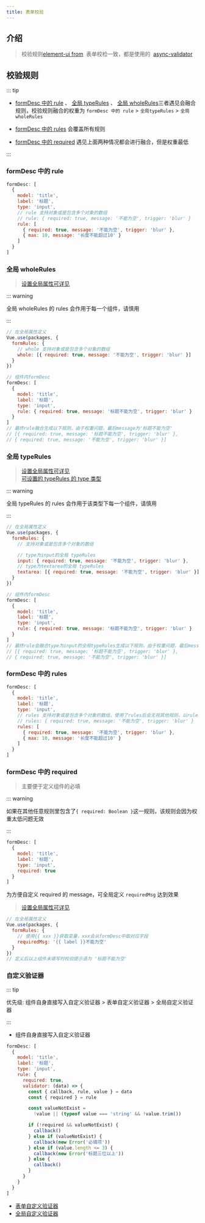 ```yaml
---
title: 表单校验
---
```


## 介绍

> 校验规则[element-ui from](https://element.eleme.cn/#/zh-CN/component/form#biao-dan-yan-zheng)  表单校检一致，都是使用的  [async-validator](https://github.com/yiminghe/async-validator)

## 校验规则

::: tip

- [formDesc 中的 rule](#formdesc-中的-rule) 、 [全局 typeRules](#全局-typerules) 、 [全局 wholeRules](#全局-wholerules)三者遇见会融合规则，校验规则融合的权重为 `formDesc 中的 rule` > `全局typeRules` > `全局wholeRules`

- [formDesc 中的 rules](#formdesc-中的-rules) 会覆盖所有规则

- [formDesc 中的 required](#formdesc-中的-required) 遇见上面两种情况都会进行融合，但是权重最低

:::

### formDesc 中的 rule

```js
formDesc: [
  {
    model: 'title',
    label: '标题',
    type: 'input',
    // rule 支持对象或是包含多个对象的数组
    // rule: { required: true, message: '不能为空', trigger: 'blur' }
    rule: [
      { required: true, message: '不能为空', trigger: 'blur' },
      { max: 10, message: '长度不能超过10' }
    ]
  }
]
```

### 全局 wholeRules

> [设置全局属性可详见](/views/guide/global-config/)

::: warning

全局 wholeRules 的 rules 会作用于每一个组件，请慎用

:::

```js
// 在全局属性定义
Vue.use(packages, {
  formRules: {
    // whole 支持对象或是包含多个对象的数组
    whole: [{ required: true, message: '不能为空', trigger: 'blur' }]
  }
})

// 组件内formDesc
formDesc: [
  {
    model: 'title',
    label: '标题',
    type: 'input',
    rule: { required: true, message: '标题不能为空', trigger: 'blur' }
  }
]
// 最终rule融合生成以下规则，由于权重问题，最后message为'标题不能为空'
// [{ required: true, message: '标题不能为空', trigger: 'blur' },
// { required: true, message: '不能为空', trigger: 'blur' }]
```

### 全局 typeRules

> [设置全局属性可详见](/views/guide/global-config/) <br/> [可设置的 typeRules 的 type 类型](/views/guide/formDesc-type.html#内置-type-类型)

::: warning

全局 typeRules 的 rules 会作用于该类型下每一个组件，请慎用

:::

```js
// 在全局属性定义
Vue.use(packages, {
  formRules: {
    // 支持对象或是包含多个对象的数组

    // type为input的全局 typeRules
    input: { required: true, message: '不能为空', trigger: 'blur' },
    // type为textarea的全局 typeRules
    textarea: [{ required: true, message: '不能为空', trigger: 'blur' }]
  }
})

// 组件内formDesc
formDesc: [
  {
    model: 'title',
    label: '标题',
    type: 'input',
    rule: { required: true, message: '标题不能为空', trigger: 'blur' }
  }
]
// 最终rule会融合type为input的全局typeRules生成以下规则，由于权重问题，最后message为'标题不能为空'
// [{ required: true, message: '标题不能为空', trigger: 'blur' },
// { required: true, message: '不能为空', trigger: 'blur' }]
```

### formDesc 中的 rules

```js
formDesc: [
  {
    model: 'title',
    label: '标题',
    type: 'input',
    // rules 支持对象或是包含多个对象的数组，使用了rules后会无视其他规则，以rules为最终规则
    // rules: { required: true, message: '不能为空', trigger: 'blur' }
    rules: [
      { required: true, message: '不能为空', trigger: 'blur' },
      { max: 10, message: '长度不能超过10' }
    ]
  }
]
```

### formDesc 中的 required

> 主要便于定义组件的必填

::: warning

如果在其他任意规则里包含了`{ required: Boolean }`这一规则，该规则会因为权重太低问题无效

:::

```js
formDesc: [
  {
    model: 'title',
    label: '标题',
    type: 'input',
    required: true
  }
]
```

为方便自定义 required 的 message，可全局定义 `requiredMsg` 达到效果

> [设置全局属性可详见](/views/guide/global-config/)

```js
// 在全局属性定义
Vue.use(packages, {
  formRules: {
    // 使用{{ xxx }}获取变量，xxx会从formDesc中取对应字段
    requiredMsg: '{{ label }}不能为空'
  }
})
// 定义后以上组件未填写时校验提示语为 '标题不能为空'
```

### 自定义验证器

::: tip

优先级: 组件自身直接写入自定义验证器 > 表单自定义验证器 > 全局自定义验证器

:::

- 组件自身直接写入自定义验证器

```js
formDesc: [
  {
    model: 'title',
    label: '标题',
    type: 'input',
    rule: {
      required: true,
      validator: (data) => {
        const { callback, rule, value } = data
        const { required } = rule

        const valueNotExist =
          !value || (typeof value === 'string' && !value.trim())

        if (!required && valueNotExist) {
          callback()
        } else if (valueNotExist) {
          callback(new Error('必填项'))
        } else if (value.length <= 3) {
          callback(new Error('标题三位以上'))
        } else {
          callback()
        }
      }
    }
  }
]
```

- [表单自定义验证器](/views/guide/form-props.html#formvalidator)
- [全局自定义验证器](/views/guide/global-config.html#formvalidator)
